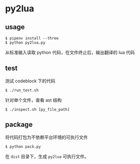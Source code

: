# py2lua

## usage

```
$ pipenv install --three
$ python py2lua.py
```

从标准输入读取 python 代码，在文件终止后，输出翻译的 lua 代码

## test

测试 codeblock 下的代码

```
$ ./run_test.sh
```

针对单个文件，查看 ast 结构

```
$ ./inspect.sh [py_file_path]
```

## package

将代码打包为不依赖平台环境的可执行文件

```
$ python pack.py
```

在 `dist` 目录下，生成 `py2lua` 可执行文件。
